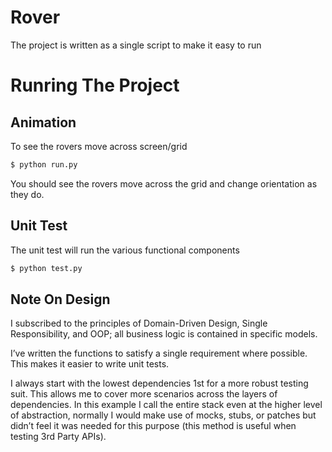 # Rover

The project is written as a single script to make it easy to run 

# Runring The Project 

## Animation 
To see the rovers move across screen/grid

```bash
$ python run.py
```
You should see the rovers move across the grid and change orientation as they do. 

## Unit Test

The unit test will run the various functional components

```bash
$ python test.py
```


## Note On Design

I subscribed to the principles of Domain-Driven Design, Single Responsibility, and OOP; all business logic is contained in specific models. 

I’ve written the functions to satisfy a single requirement where possible. This makes it easier to write unit tests. 

I always start with the lowest dependencies 1st for a more robust testing suit. This allows me to cover more scenarios across the layers of dependencies. In this example I call the entire stack even at the higher level of abstraction, normally I would make use of mocks, stubs, or patches but didn’t feel it was needed for this purpose (this method is useful when testing 3rd Party APIs). 
